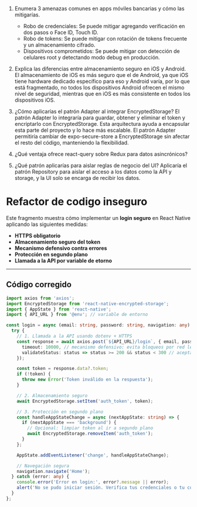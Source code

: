 1. Enumera 3 amenazas comunes en apps móviles bancarias y cómo las mitigarías.
   - Robo de credenciales: Se puede mitigar agregando verificación en dos pasos o Face ID, Touch ID.
   - Robo de tokens: Se puede mitigar con rotación de tokens frecuente y un almacenamiento cifrado.
   - Dispositivos comprometidos: Se puede mitigar con detección de celulares root y detectando modo debug en producción.

2. Explica las diferencias entre almacenamiento seguro en iOS y Android.
   El almacenamiento de iOS es más seguro que el de Android, ya que iOS tiene hardware dedicado específico para eso y Android varía, por lo que está fragmentado, no todos los dispositivos Android ofrecen el mismo nivel de seguridad, mientras que en iOS es más consistente en todos los dispositivos iOS.

3. ¿Cómo aplicarías el patrón Adapter al integrar EncryptedStorage?
   El patrón Adapter lo integraría para guardar, obtener y eliminar el token y encriptarlo con EncryptedStorage. Esta arquitectura ayuda a encapsular esta parte del proyecto y lo hace más escalable. El patrón Adapter permitiría cambiar de expo-secure-store a EncryptedStorage sin afectar el resto del código, manteniendo la flexibilidad.

4. ¿Qué ventaja ofrece react-query sobre Redux para datos asincrónicos?

5. ¿Qué patrón aplicarías para aislar reglas de negocio del UI?
   Aplicaría el patrón Repository para aislar el acceso a los datos como la API y storage, y la UI solo se encarga de recibir los datos.

# Refactor de codigo inseguro

Este fragmento muestra cómo implementar un **login seguro** en React Native aplicando las siguientes medidas:

- **HTTPS obligatorio**  
- **Almacenamiento seguro del token**  
- **Mecanismo defensivo contra errores**  
- **Protección en segundo plano**
- **Llamada a la API por variable de etorno**  

---

## Código corregido

```typescript
import axios from 'axios';
import EncryptedStorage from 'react-native-encrypted-storage'; 
import { AppState } from 'react-native';
import { API_URL } from '@env'; // variable de entorno

const login = async (email: string, password: string, navigation: any) => {
  try {
    // 1. Llamada a la API usando dotenv + HTTPS
    const response = await axios.post(`${API_URL}/login`, { email, password }, {
      timeout: 10000, // mecanismo defensivo: evita bloqueos por red lenta
      validateStatus: status => status >= 200 && status < 300 // acepta solo 2xx
    });

    const token = response.data?.token;
    if (!token) {
      throw new Error('Token inválido en la respuesta');
    }

    // 2. Almacenamiento seguro
    await EncryptedStorage.setItem('auth_token', token);

    // 3. Protección en segundo plano
    const handleAppStateChange = async (nextAppState: string) => {
      if (nextAppState === 'background') {
        // Opcional: limpiar token al ir a segundo plano
        await EncryptedStorage.removeItem('auth_token');
      }
    };

    AppState.addEventListener('change', handleAppStateChange);

    // Navegación segura
    navigation.navigate('Home');
  } catch (error: any) {
    console.error('Error en login:', error?.message || error);
    alert('No se pudo iniciar sesión. Verifica tus credenciales o tu conexión.');
  }
};



